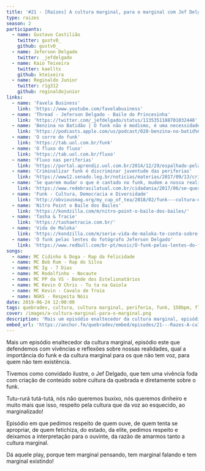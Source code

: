 ```yaml
---
title: '#21 - [Raízes] A cultura marginal, para o marginal com Jef Delgado'
type: raizes
season: 2
participants:
  - name: Gustavo Castilião
    twitter: gustv0_
    github: gustv0_
  - name: Jeferson Delgado
    twitter: _jefdelgado
  - name: Kaio Teixeira
    twitter: kaelltx
    github: kteixeira
  - name: Reginaldo Junior
    twitter: r1g312
    github: reginaldojunior
links:
  - name: 'Favela Business'
    link: 'https://www.youtube.com/favelabusiness'
  - name: 'Thread - Jeferson Delgado - Baile do Princesinha'
    link: 'https://twitter.com/_jefdelgado/status/1135351188701032448'
  - name: 'Benzina no Batidão | O funk não é modismo, é uma necessidade'
    link: 'https://podcasts.apple.com/us/podcast/020-benzina-no-batid%C3%A3o-o-funk-n%C3%A3o-%C3%A9-modismo-%C3%A9-uma-necessidade/id1441501781?i=1000434199821'
  - name: 'O corre do funk'
    link: 'https://tab.uol.com.br/funk'
  - name: 'O fluxo do fluxo'
    link: 'https://tab.uol.com.br/fluxo'
  - name: 'Fluxo nas periferias'
    link: 'https://portal.aprendiz.uol.com.br/2014/12/29/espalhado-pelas-periferias-brasileiras-fluxo-e-um-grito-dos-jovens-por-diversao-nos-espacos-publicos/'
  - name: 'Criminalizar funk é discriminar juventude das periferias'
    link: 'https://www12.senado.leg.br/noticias/materias/2017/09/13/criminalizar-funk-e-discriminar-juventude-das-periferias-avaliam-debatedores-na-cdh'
  - name: 'Se querem mudar o que é cantado no funk, mudem a nossa realidade'
    link: 'https://www.redebrasilatual.com.br/cidadania/2017/06/se-querem-mudar-o-que-e-cantado-no-funk-mudem-a-nossa-realidade/'
  - name: 'Funk - Cultura, Democracia e Diversidade'
    link: 'http://obviousmag.org/my_cup_of_tea/2018/02/funk---cultura-democracia-e-diversidade.html'
  - name: 'Nitro Point o Baile dos Bailes'
    link: 'https://kondzilla.com/m/nitro-point-o-baile-dos-bailes/'
  - name: 'Tasha & Tracie'
    link: 'https://tashaetracie.com.br/'
  - name: 'Vida de Maloka'
    link: 'https://kondzilla.com/m/serie-vida-de-maloka-te-conta-sobre-1a-turne-ngks/#materia'
  - name: 'O funk pelas lentes do fotógrafo Jeferson Delgado'
    link: 'https://www.redbull.com/br-pt/music/O-funk-pelas-lentes-do-fotografo-Jeferson-Delgado' 
songs:
  - name: MC Cidinho & Doga - Rap da Felicidade
  - name: MC Bob Rum - Rap do Silva
  - name: MC Ig - 7 Dias
  - name: MC Rodolfinho - Nocaute
  - name: MC PP da VS - Bonde dos Estelionatários
  - name: MC Kevin O Chris - Tu ta na Gaiola
  - name: MC Kevin - Cavalo de Troia
  - name: NGKS - Respeita Nóis
date: 2019-06-24 12:00:00
tags: quebradev, cultura, cultura marginal, periferia, funk, 150bpm, fluxo, fluxo nas periferias
cover: /images/a-cultura-marginal-para-o-marginal.png
description: 'Mais um episódio enaltecedor da cultura marginal, episódio este que defendemos com vivências e reflexões sobre nossas realidades, qual a importância do funk e da cultura marginal para os que não tem voz, para quem não tem existência.'
embed_url: 'https://anchor.fm/quebradev/embed/episodes/21---Razes-A-cultura-marginal--para-o-marginal-com-Jef-Delgado-eclvcq'
---
```


Mais um episódio enaltecedor da cultura marginal, episódio este que defendemos com vivências e reflexões sobre nossas realidades, qual a importância do funk e da cultura marginal para os que não tem voz, para quem não tem existência.

Tivemos como convidado ilustre, o Jef Delgado, que tem uma vivência foda com criação de conteúdo sobre cultura da quebrada e diretamente sobre o funk.

Tutu-rurá tutá-tutá, nós não queremos buxixo, nós queremos dinheiro e muito mais que isso, respeito pela cultura que da voz ao esquecido, ao marginalizado!

Episódio em que pedimos respeito de quem ouve, de quem tenta se apropriar, de quem fetichiza, do estado, da elite, pedimos respeito e deixamos a interpretação para o ouvinte, da razão de amarmos tanto a cultura marginal.

Dá aquele play, porque tem marginal pensando, tem marginal falando e tem marginal existindo!

